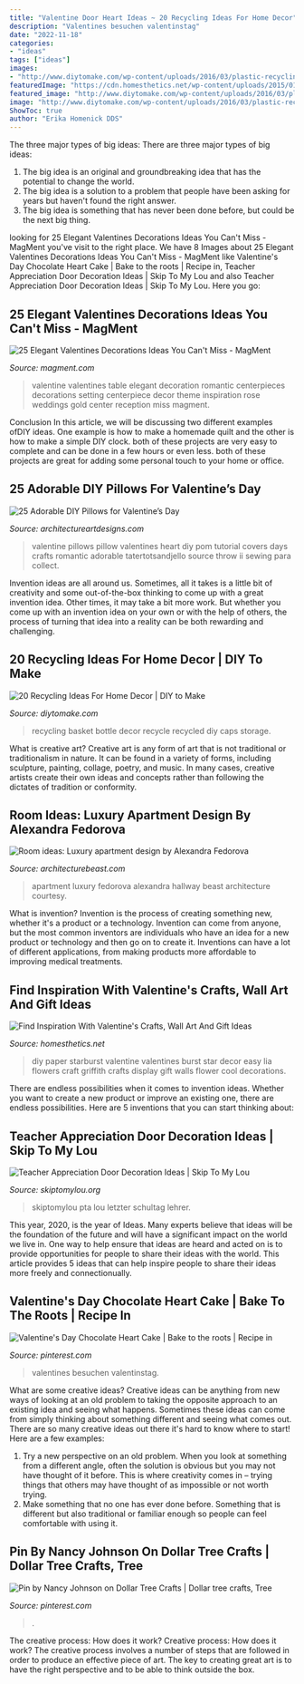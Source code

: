 ```yaml
---
title: "Valentine Door Heart Ideas ~ 20 Recycling Ideas For Home Decor"
description: "Valentines besuchen valentinstag"
date: "2022-11-18"
categories:
- "ideas"
tags: ["ideas"]
images:
- "http://www.diytomake.com/wp-content/uploads/2016/03/plastic-recycling-basket.jpg"
featuredImage: "https://cdn.homesthetics.net/wp-content/uploads/2015/01/Find-Inspiration-With-Valentines-Wall-Art-And-Gift-Ideas-homesthetics.net-95.jpg"
featured_image: "http://www.diytomake.com/wp-content/uploads/2016/03/plastic-recycling-basket.jpg"
image: "http://www.diytomake.com/wp-content/uploads/2016/03/plastic-recycling-basket.jpg"
ShowToc: true
author: "Erika Homenick DDS"
---
```



The three major types of big ideas:
There are three major types of big ideas: 
1. The big idea is an original and groundbreaking idea that has the potential to change the world. 
2. The big idea is a solution to a problem that people have been asking for years but haven't found the right answer. 
3. The big idea is something that has never been done before, but could be the next big thing.

	

		
looking for 25 Elegant Valentines Decorations Ideas You Can&#039;t Miss - MagMent you've visit to the right place. We have 8 Images about 25 Elegant Valentines Decorations Ideas You Can&#039;t Miss - MagMent like Valentine&#039;s Day Chocolate Heart Cake | Bake to the roots | Recipe in, Teacher Appreciation Door Decoration Ideas | Skip To My Lou and also Teacher Appreciation Door Decoration Ideas | Skip To My Lou. Here you go:
		
    
## 25 Elegant Valentines Decorations Ideas You Can&#039;t Miss - MagMent

<img loading=lazy src="https://www.magment.com/wp-content/uploads/2016/11/Valentines-Day-Wedding-Centerpiece.jpg" onerror="this.onerror=null;this.src='https://tse3.mm.bing.net/th?id=OIP.9wWqkp_qQ0GZ4KLQv8xSSQHaLH&amp;pid=15.1';" alt="25 Elegant Valentines Decorations Ideas You Can&#039;t Miss - MagMent">

_Source: magment.com_

>valentine valentines table elegant decoration romantic centerpieces decorations setting centerpiece decor theme inspiration rose weddings gold center reception miss magment. 

	

Conclusion
In this article, we will be discussing two different examples ofDIY ideas. One example is how to make a homemade quilt and the other is how to make a simple DIY clock. both of these projects are very easy to complete and can be done in a few hours or even less. both of these projects are great for adding some personal touch to your home or office.

    
## 25 Adorable DIY Pillows For Valentine’s Day

<img loading=lazy src="http://www.architectureartdesigns.com/wp-content/uploads/2014/01/2526.jpg" onerror="this.onerror=null;this.src='https://tse3.mm.bing.net/th?id=OIP.gEHvIfITzZMEfee3-IFQhwHaLL&amp;pid=15.1';" alt="25 Adorable DIY Pillows for Valentine’s Day">

_Source: architectureartdesigns.com_

>valentine pillows pillow valentines heart diy pom tutorial covers days crafts romantic adorable tatertotsandjello source throw ii sewing para collect. 

	

Invention ideas are all around us. Sometimes, all it takes is a little bit of creativity and some out-of-the-box thinking to come up with a great invention idea. Other times, it may take a bit more work. But whether you come up with an invention idea on your own or with the help of others, the process of turning that idea into a reality can be both rewarding and challenging.

    
## 20 Recycling Ideas For Home Decor | DIY To Make

<img loading=lazy src="http://www.diytomake.com/wp-content/uploads/2016/03/plastic-recycling-basket.jpg" onerror="this.onerror=null;this.src='https://tse1.mm.bing.net/th?id=OIP.uHuigzzyORl6iZnDIbtvmwHaHM&amp;pid=15.1';" alt="20 Recycling Ideas For Home Decor | DIY to Make">

_Source: diytomake.com_

>recycling basket bottle decor recycle recycled diy caps storage. 

	

What is creative art?
Creative art is any form of art that is not traditional or traditionalism in nature. It can be found in a variety of forms, including sculpture, painting, collage, poetry, and music. In many cases, creative artists create their own ideas and concepts rather than following the dictates of tradition or conformity.

    
## Room Ideas: Luxury Apartment Design By Alexandra Fedorova

<img loading=lazy src="https://architecturebeast.com/wp-content/uploads/2016/04/Room-ideas-Luxury-apartment-design-by-Alexandra-Fedorova-featured-on-Architecture-Beast-02.jpg" onerror="this.onerror=null;this.src='https://tse4.mm.bing.net/th?id=OIP.YWMu4vDygqsdjSNdByGpHAHaK4&amp;pid=15.1';" alt="Room ideas: Luxury apartment design by Alexandra Fedorova">

_Source: architecturebeast.com_

>apartment luxury fedorova alexandra hallway beast architecture courtesy. 

	

What is invention?
Invention is the process of creating something new, whether it's a product or a technology. Invention can come from anyone, but the most common inventors are individuals who have an idea for a new product or technology and then go on to create it. Inventions can have a lot of different applications, from making products more affordable to improving medical treatments.

    
## Find Inspiration With Valentine&#039;s Crafts, Wall Art And Gift Ideas

<img loading=lazy src="https://cdn.homesthetics.net/wp-content/uploads/2015/01/Find-Inspiration-With-Valentines-Wall-Art-And-Gift-Ideas-homesthetics.net-95.jpg" onerror="this.onerror=null;this.src='https://tse2.mm.bing.net/th?id=OIP.qUYGjd7wnmKux3aY7MKuNQHaLM&amp;pid=15.1';" alt="Find Inspiration With Valentine&#039;s Crafts, Wall Art And Gift Ideas">

_Source: homesthetics.net_

>diy paper starburst valentine valentines burst star decor easy lia flowers craft griffith crafts display gift walls flower cool decorations. 

	

There are endless possibilities when it comes to invention ideas. Whether you want to create a new product or improve an existing one, there are endless possibilities. Here are 5 inventions that you can start thinking about: 

    
## Teacher Appreciation Door Decoration Ideas | Skip To My Lou

<img loading=lazy src="https://www.skiptomylou.org/wp-content/uploads/2010/04/TeacherDoor-superstar-1.jpg" onerror="this.onerror=null;this.src='https://tse1.mm.bing.net/th?id=OIP.cYkg-tU2Kjc2ahS02dihHwAAAA&amp;pid=15.1';" alt="Teacher Appreciation Door Decoration Ideas | Skip To My Lou">

_Source: skiptomylou.org_

>skiptomylou pta lou letzter schultag lehrer. 

	

This year, 2020, is the year of Ideas. Many experts believe that ideas will be the foundation of the future and will have a significant impact on the world we live in. One way to help ensure that ideas are heard and acted on is to provide opportunities for people to share their ideas with the world. This article provides 5 ideas that can help inspire people to share their ideas more freely and connectionually.

    
## Valentine&#039;s Day Chocolate Heart Cake | Bake To The Roots | Recipe In

<img loading=lazy src="https://i.pinimg.com/736x/4a/bc/c3/4abcc3ecbb9919e4c427d552ad5fe2f5.jpg" onerror="this.onerror=null;this.src='https://tse1.mm.bing.net/th?id=OIP.WbbBeB23ulrBhC9CROY57AHaLH&amp;pid=15.1';" alt="Valentine&#039;s Day Chocolate Heart Cake | Bake to the roots | Recipe in">

_Source: pinterest.com_

>valentines besuchen valentinstag. 

	

What are some creative ideas?
Creative ideas can be anything from new ways of looking at an old problem to taking the opposite approach to an existing idea and seeing what happens. Sometimes these ideas can come from simply thinking about something different and seeing what comes out. There are so many creative ideas out there it's hard to know where to start! Here are a few examples: 
1. Try a new perspective on an old problem. When you look at something from a different angle, often the solution is obvious but you may not have thought of it before. This is where creativity comes in – trying things that others may have thought of as impossible or not worth trying. 
2. Make something that no one has ever done before. Something that is different but also traditional or familiar enough so people can feel comfortable with using it.

    
## Pin By Nancy Johnson On Dollar Tree Crafts | Dollar Tree Crafts, Tree

<img loading=lazy src="https://i.pinimg.com/736x/62/6e/d2/626ed234bf48e1bbb4f11e40f194a24b.jpg" onerror="this.onerror=null;this.src='https://tse4.mm.bing.net/th?id=OIP.XkXJow3YpfYwGnESZjijBQHaJ9&amp;pid=15.1';" alt="Pin by Nancy Johnson on Dollar Tree Crafts | Dollar tree crafts, Tree">

_Source: pinterest.com_

>. 

	

The creative process: How does it work?
Creative process: How does it work?
The creative process involves a number of steps that are followed in order to produce an effective piece of art. The key to creating great art is to have the right perspective and to be able to think outside the box.

